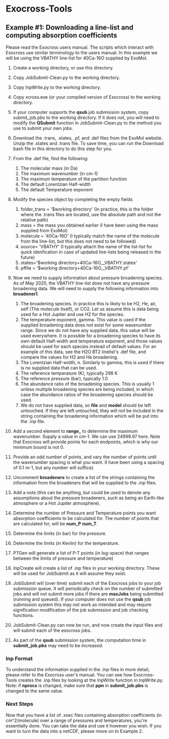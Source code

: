 # Exocross-Tools


## Example #1: Downloading a line-list and computing absorption coefficients

Please read the Exocross users manual. The scripts which interact with Exocross use similar terminology to the users manual. In this example we will be using the VBATHY line-list for 40Ca-16O supplied by ExoMol.

1. Create a working directory, or use this directory.
2. Copy JobSubmit-Clean.py to the working directory.
3. Copy InpWrite.py to the working directory.
4. Copy xcross.exe (or your compiled version of Exocross) to the working directory.
5. If your computer supports the **qsub** job submission system, copy submit_job.pbs to the working directory. If it does not, you will need to modify the **QSubmit** function in JobSubmit-Clean.py to the method you use to submit your own jobs.
6. Download the .trans, .states, .pf, and .def files from the ExoMol website. Unzip the .states and .trans file. To save time, you can run the Download bash file in this directory to do this step for you.
7. From the .def file, find the following:
   1. The molecular mass (in Da)
   2. The maximum wavenumber (in cm-1)
   3. The maximum temperature of the partition function
   4. The default Lorentzian Half-width
   5. The default Temperature exponent
8. Modify the species object by completing the empty fields
   1. folder_trans = '$working directory' (In practice, this is the folder where the .trans files are located, use the absolute path and not the relative path)
   2. mass = the mass you obtained earlier (I have been using the mass supplied from ExoMol)
   3. molecule = '40Ca-16O' (I typically match the name of the molecule from the line-list, but this does not need to be followed)
   4. source= 'VBATHY' (I typically attach the name of the list-list for quick idenfication in case of updated line-lists being released in the future)
   5. states='$working directory+40Ca-16O__VBATHY.states'
   6. pffile = '$working directory+40Ca-16O__VBATHY.pf'

9. Now we need to supply information about pressure broadening species. As of May 2020, the VBATHY line-list does not have any pressure broadening data. We will need to supply the following information into **broadener1**.
   1. The broadening species. In practice this is likely to be H2, He, air, self (The molecule itself), or CO2. Let us assume this is data being used for a Hot Jupiter and use H2 for the species.
   2. The temperature exponent, gamma. This value is used if the supplied broadening data does not exist for some wavenumber range. Since we do not have any supplied data, this value will be used everywhere. It is possible for a broadening species to have its own default Half-width and temperature exponent, and those values should be used for each species instead of default values. For an example of this data, see the H2O BT2 linelist's .def file, and compare the values for H2 and He broadening. 
   3. The Lorentzian Half-width, n. Similarly to gamma, this is used if there is no supplied data that can be used.
   4. The reference temperature (K), typically 298 K
   5. The reference pressure (bar), typically 1.0
   6. The abundance ratio of the broadening species. This is usually 1 unless multiple broadening species are being included, in which case the abundance ratios of the broadening species should be used.
   7. We do not have supplied data, so **file** and **model** should be left untouched. If they are left untouched, they will not be included in the string containing the broadening information which will be put into the .inp file.
10. Add a second element to **range_** to determine the maximum wavenumber. Supply a value in cm-1. We can use 24999.97 here. Note that Exocross will provide points for each endpoints, which is why our minimum bound is not 0.
11. Provide an odd number of points, and vary the number of points until the wavenumber spacing is what you want. (I have been using a spacing of 0.1 m-1, but any number will suffice).
12. Uncomment **broadeners** to create a list of the strings containing the information from the broadeners that will be supplied to the .inp files.
13. Add a note (this can be anything, but could be used to denote any assumptions about the pressure broadeners, such as being an Earth-like atmosphere or a Hot Jupiter atmosphere).
14. Determine the number of Pressure and Temperature points you want absorption coefficients to be calculated for. The number of points that are calculated for, will be **num_P** **num_T**.
15. Determine the limits (in bar) for the pressure.
16. Determine the limits (in Kevlin) for the temperature.
17. PTGen will generate a list of P-T points (in log-space) that ranges between the limits of pressure and temperature)
18. InpCreate will create a list of .inp files in your working directory. These will be used for JobSubmit as it will assume they exist.
19. JobSubmit will (over time) submit each of the Exocross jobs to your job submission queue. It will periodically check on the number of submitted jobs and will not submit more jobs if there are **maxJobs** being submitted (running and queued). If your computer does not use the **qsub** job submission system this may not work as intended and may require signification modification of the job submission and job checking functions.
20. JobSubmit-Clean.py can now be run, and now create the input files and will submit each of the exocross jobs.
21. As part of the **qsub** submission system, the computation time in **submit_job.pbs** may need to be increased.

### Inp Format

To understand the information supplied in the .inp files in more detail, please refer to the Exocross user's manual. You can see how Exocross-Tools creates the .inp files by looking at the InpWrite function in InpWrite.py. Note: if **nprocs** is changed, make sure that **ppn** in **submit_job.pbs** is changed to the same value.

### Next Steps

Now that you have a list of .xsec files containing absorption coefficients (in cm^2/molecule) over a range of pressures and temperatures, you're essentially done. You can take the data and use it however you wish. If you want to turn the data into a netCDF, please move on to Example 2.

